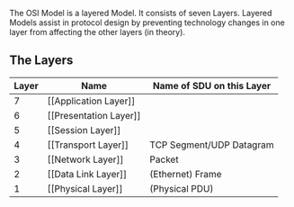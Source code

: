 The OSI Model is a layered Model. It consists of seven Layers. 
Layered Models assist in protocol design by preventing technology changes in one layer from affecting the other layers (in theory). 

## The Layers
| Layer | Name | Name of SDU on this Layer |
| ---- | ---- | ---- |
| 7 | [[Application Layer]] |  |
| 6 | [[Presentation Layer]] |  |
| 5 | [[Session Layer]] |  |
| 4 | [[Transport Layer]] | TCP Segment/UDP Datagram |
| 3 | [[Network Layer]] | Packet |
| 2 | [[Data Link Layer]] | (Ethernet) Frame |
| 1 | [[Physical Layer]] | (Physical PDU) |








